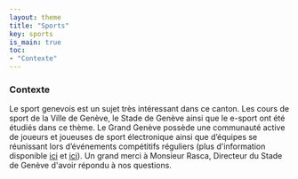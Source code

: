 ```yaml
---
layout: theme
title: "Sports"
key: sports
is_main: true
toc:
- "Contexte"
---
```


### Contexte

Le sport genevois est un sujet très intéressant dans ce canton. Les cours de sport de la Ville de Genève, le Stade de Genève ainsi que le e-sport ont été étudiés dans ce thème. Le Grand Genève possède une communauté active de joueurs et joueuses de sport électronique ainsi que d’équipes se réunissant lors d’événements compétitifs réguliers (plus d'information disponible [ici](https://www.geneve.ch/fr/themes/sport/index-disciplines-sportives/sport) et [ici](https://geneva-e-sport.com/)). Un grand merci à Monsieur Rasca, Directeur du Stade de Genève d'avoir répondu à nos questions.

